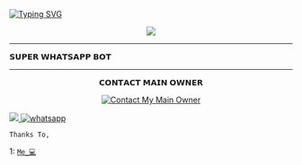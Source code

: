 <div align="left">
<a href="https://git.io/typing-svg"><img src="https://readme-typing-svg.demolab.com?font=Rubik+Dirt&size=65&pause=1000&color=F72C3F&background=FF20A500&center=true&vCenter=true&width=1000&height=150&lines=CHAMI+MD+WHTSAPP+BOT" alt="Typing SVG" /></a>   
</p> 






<p align = center>   <img src="https://i.ibb.co/xfXj5pv/Manul-Ofc-X.jpg"</p>
 
***

<p align="justify"> 𝗦𝗨𝗣𝗘𝗥 𝗪𝗛𝗔𝗧𝗦𝗔𝗣𝗣 𝗕𝗢𝗧

***

<p align="center"> 𝗖𝗢𝗡𝗧𝗔𝗖𝗧 𝗠𝗔𝗜𝗡 𝗢𝗪𝗡𝗘𝗥

<p align="center">
<a href='https://wa.me/+94742952930' target="_blank"><img alt='Contact My Main Owner' src='https://img.shields.io/badge/-Contact Owner-darkgreen?style=for-the-badge&logo=Whatsapp&logoColor=white'/></a>




<p align="left">

  <a aria-label="WhatsApp Supported Channel" href="https://whatsapp.com/channel/0029Vatf3Ss4CrfnKnApC32b" target="_blank">
      <img src="https://user-images.githubusercontent.com/73097560/115834477-dbab4500-a447-11eb-908a-139a6edaec5c.gif">
    <img alt="whatsapp" src="https://img.shields.io/badge/Join Channel-25D366?style=for-the-badge&logo=whatsapp&logoColor=white" />
  </a>

`Thanks To,`

1: [`Me_💻`](https://wa.me/+94742952930)



